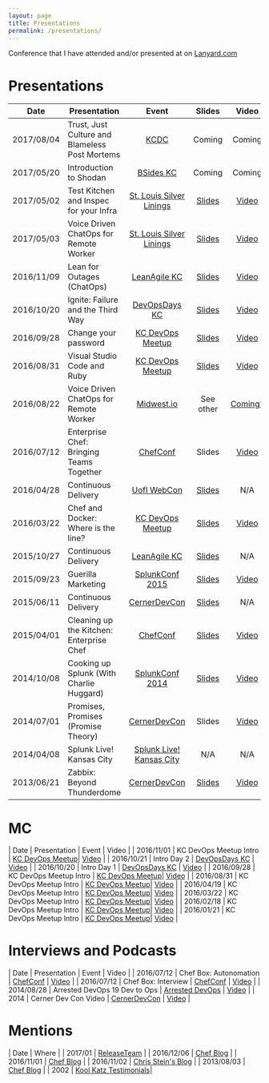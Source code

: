 ```yaml
---
layout: page
title: Presentations
permalink: /presentations/
---
```


Conference that I have attended and/or presented at on [Lanyard.com](http://lanyrd.com/profile/ablythe/)

# Presentations

| Date          | Presentation                             | Event                             | Slides | Video |
| ------------- | ---------------------------------------- |:---------------------------------:|:------:|:-----:|
| 2017/08/04    | Trust, Just Culture and Blameless Post Mortems | [KCDC][kcdc2017]            | Coming | Coming |
| 2017/05/20    | Introduction to Shodan                   | [BSides KC][bsideskc2017]         | Coming | Coming |
| 2017/05/02    | Test Kitchen and Inspec for your Infra | [St. Louis Silver Linings][silverlinings2017] | [Slides][stlsltestkitchen2017slides] | [Video][stlsltestkitchen2017vid] |
| 2017/05/03    | Voice Driven ChatOps for Remote Worker   | [St. Louis Silver Linings][silverlinings2017] | [Slides][stlslchatops2017slides] | [Video][stlslchatops2017vid] |
| 2016/11/09    | Lean for Outages (ChatOps)               | [LeanAgile KC][leanagilekc2016]   | [Slides][leanagilekc2016slides] | [Video][leanagilekc2016vid] |
| 2016/10/20    | Ignite: Failure and the Third Way        | [DevOpsDays KC][devopsdayskc2016] | [Slides][devopsdayskc2016slides] | [Video][devopsdayskc2016failvid] |
| 2016/09/28    | Change your password                     | [KC DevOps Meetup][kcdevopsmeetup]| [Slides][changeyourpasswordslides] | [Video][changeyourpasswordvid] |
| 2016/08/31    | Visual Studio Code and Ruby              | [KC DevOps Meetup][kcdevopsmeetup]| [Slides][visualstudiorubyslides] | [Video][visualstudioruby] |
| 2016/08/22    | Voice Driven ChatOps for Remote Worker   | [Midwest.io][midwestio]           | See other | [Coming?][midwestio2016vidlist] |
| 2016/07/12    | Enterprise Chef: Bringing Teams Together | [ChefConf][chefconf]              | Slides | [Video][chefconf2016vid] |
| 2016/04/28    | Continuous Delivery                      | [UofI WebCon][uofiwebcon]         | [Slides][uofiwebcon2016slides] | N/A   |
| 2016/03/22    | Chef and Docker: Where is the line?      | [KC DevOps Meetup][kcdevopsmeetup]| [Slides][kcdevopsmeetupmar2016slides] | [Video][kcdevopsmeetupmar2016vid] |
| 2015/10/27    | Continuous Delivery                      | [LeanAgile KC][leanagilekc2015]   | [Slides][leanagilekc2015slides] | N/A   |
| 2015/09/23    | Guerilla Marketing                       | [SplunkConf 2015][splunkconf]     | [Slides][splunk2015slides] | [Video][splunkconf2015vid] |
| 2015/06/11    | Continuous Delivery                      | [CernerDevCon][cernerdevcon]      | [Slides][cernerdevcon2015slides] | N/A |
| 2015/04/01    | Cleaning up the Kitchen: Enterprise Chef | [ChefConf][chefconf]              | [Slides][chefconf2015slides] | [Video][chefconf2015vid] |
| 2014/10/08    | Cooking up Splunk (With Charlie Huggard) | [SplunkConf 2014][splunkconf]     | [Slides][splunk2014slides] | [Video][splunkconf2014vid] |
| 2014/07/01    | Promises, Promises (Promise Theory)      | [CernerDevCon][cernerdevcon]      | Slides | [Video][cernerdevcon2014] |
| 2014/04/08    | Splunk Live! Kansas City                 | [Splunk Live! Kansas City][splvkc]| N/A | N/A   |
| 2013/06/21    | Zabbix: Beyond Thunderdome               | [CernerDevCon][cernerdevcon]      | [Slides][cernerdevcon2013slides] | [Video][cernerdevcon2013]

# MC

| Date          | Presentation                             | Event                             | Video |
| 2016/11/01    | KC DevOps Meetup Intro                   | [KC DevOps Meetup][kcdevopsmeetup]| [Video][kcdevopsmeetupnov2016annvid] | 
| 2016/10/21    | Intro Day 2                              | [DevOpsDays KC][devopsdayskc2016] | [Video][devopsdayskcday2introvid] |
| 2016/10/20    | Intro Day 1                              | [DevOpsDays KC][devopsdayskc2016] | [Video][devopsdayskcday1introvid] |
| 2016/09/28    | KC DevOps Meetup Intro                   | [KC DevOps Meetup][kcdevopsmeetup]| [Video][kcdevopsmeetupsept2016annvid] |
| 2016/08/31    | KC DevOps Meetup Intro                   | [KC DevOps Meetup][kcdevopsmeetup]| [Video][kcdevopsmeetupaug2016annvid] |
| 2016/04/19    | KC DevOps Meetup Intro                   | [KC DevOps Meetup][kcdevopsmeetup]| [Video][kcdevopsmeetupapr2016annvid] |
| 2016/03/22    | KC DevOps Meetup Intro                   | [KC DevOps Meetup][kcdevopsmeetup]| [Video][kcdevopsmeetupmar2016annvid] |
| 2016/02/18    | KC DevOps Meetup Intro                   | [KC DevOps Meetup][kcdevopsmeetup]| [Video][kcdevopsmeetupfeb2016annvid] |
| 2016/01/21    | KC DevOps Meetup Intro                   | [KC DevOps Meetup][kcdevopsmeetup]| [Video][kcdevopsmeetupjan2016annvid] |

# Interviews and Podcasts

| Date          | Presentation                             | Event                             | Video |
| 2016/07/12    | Chef Box: Autonomation                   | [ChefConf][chefconf]              | [Video][chefconfbox2016aaron] |
| 2016/07/12    | Chef Box: Interview                      | [ChefConf][chefconf]              | [Video][chefconfbox2016interview] |
| 2014/08/28    | Arrested DevOps 19 Dev to Ops            | [Arrested DevOps][arresteddevops] | [Video][arresteddevops19vid] |
| 2014          | Cerner Dev Con Video                     | [CernerDevCon][cernerdevcon]      | [Video][cernerdevcon2014promo] |

# Mentions

| Date          | Where                             |
| 2017/01       | [ReleaseTeam][releaseteam2017]    |
| 2016/12/06    | [Chef Blog][chef12062016]         |
| 2016/11/01    | [Chef Blog][chef11012016]         |
| 2016/11/02    | [Chris Stein's Blog][chrissteinblog] |
| 2013/08/03    | [Chef Blog][chef05082013]         |
| 2002          | [Kool Katz Testimonials][koolkatz]|

[kcdc2017]: http://kcdc.info
[bsideskc2017]: https://www.bsideskc.org/
[silverlinings2017]: http://stlsilverlinings.org/
[leanagilekc2016]: http://2016.leanagilekc.com/
[leanagilekc2015]: http://2015.leanagilekc.com/
[kcdevopsmeetup]: http://www.meetup.com/DevOps-Kansas-City/
[devopsdayskc2016]: http://devopsdayskc.org
[midwestio]: http://www.midwest.io/
[chefconf]: https://chefconf.chef.io/
[uofiwebcon]: http://webcon.illinois.edu
[splunkconf]: http://conf.splunk.com/
[arresteddevops]: https://www.arresteddevops.com/
[cernerdevcon]: https://twitter.com/cernereng
[splvkc]: http://live.splunk.com/kansascity

[stlslchatops2017vid]: https://youtu.be/u6NSjWU8QeE
[stlsltestkitchen2017vid]: https://youtu.be/q1RQPl-nw8w
[leanagilekc2016vid]: https://www.youtube.com/watch?v=zyqeEC1YTG0
[devopsdayskcday2introvid]: https://www.youtube.com/watch?v=3BYW1Q0Fz-0
[devopsdayskcday1introvid]: https://www.youtube.com/watch?v=vTPElcrSDHk
[devopsdayskc2016failvid]: https://www.youtube.com/watch?v=XhLwnZKxix8&index=5&list=PLE7tQUdRKcybhZsL8yLODmpwBmerptnqu
[changeyourpasswordvid]: https://www.youtube.com/watch?v=L5FLpFOezCc
[midwestio2016vidlist]: https://www.youtube.com/user/midwestio/videos
[kcdevopsmeetupsept2016annvid]: https://www.youtube.com/watch?v=XxIVT2o6SCY
[kcdevopsmeetupmar2016vid]: https://www.youtube.com/watch?v=9WPw_CqJycE
[kcdevopsmeetupapr2016annvid]: https://www.youtube.com/watch?v=iEKqh6HSUjE&t=1s
[kcdevopsmeetupmar2016annvid]: https://www.youtube.com/watch?v=jUE4u2e1H3k
[kcdevopsmeetupfeb2016annvid]: https://www.youtube.com/watch?v=taf8LD3skU0
[kcdevopsmeetupjan2016annvid]: https://www.youtube.com/watch?v=wzNCvRY6sf4
[kcdevopsmeetupnov2016annvid]: https://www.youtube.com/watch?v=mWKsz6455H0
[kcdevopsmeetupaug2016annvid]: https://www.youtube.com/watch?v=ZmzfpJ9gTp4
[visualstudioruby]: https://www.youtube.com/watch?v=l-nLtlfHFzo
[chefconf2016vid]: https://www.youtube.com/watch?v=zvUTUIZSo_I
[chefconfbox2016aaron]: https://www.youtube.com/watch?v=vSoAwsu1aqU
[chefconfbox2016interview]: https://www.youtube.com/watch?v=ca2bHMviWx8
[chefconf2015vid]: https://www.youtube.com/watch?v=EHIzjrg0fFU
[arresteddevops19vid]: https://www.arresteddevops.com/dev-to-ops/
[splunkconf2014vid]: https://conf.splunk.com/session/2014/conf2014_CharlieHuggard_Cerner_ITOperations.mp4
[splunkconf2015vid]: http://conf.splunk.com/session/2015/recordings/2015-splunk-ct5.mp4
[cernerdevcon2014]: https://www.youtube.com/watch?v=4f5QrgDmYz8&t=11s
[cernerdevcon2014promo]: https://youtu.be/YCdbh0D1IW8?t=118
[cernerdevcon2013]: https://www.youtube.com/watch?v=p513NVac6C8

[stlslchatops2017slides]: https://speakerdeck.com/aaronblythe/voice-controlled-chatops-for-the-remote-worker
[stlsltestkitchen2017slides]: https://github.com/aaronblythe/hello_webpage_chef/tree/master/Presentation
[leanagilekc2016slides]: https://speakerdeck.com/aaronblythe/chatops-for-outages-at-lean-agile-kc
[devopsdayskc2016slides]: https://drive.google.com/file/d/0Bz33o_Xkz6GYRjhsYTlxS3pSQnc/view
[uofiwebcon2016slides]: https://github.com/aaronblythe/jenkins_scripts/tree/master/presentation
[changeyourpasswordslides]: https://speakerdeck.com/aaronblythe/change-your-password
[visualstudiorubyslides]: https://speakerdeck.com/aaronblythe/search-for-a-ruby-ide
[kcdevopsmeetupmar2016slides]: https://speakerdeck.com/aaronblythe/chef-and-docker-where-is-the-line
[leanagilekc2015slides]: https://www.slideshare.net/AaronBlythe/creating-a-pipeline-leanagilekc-2015
[splunk2015slides]: http://conf.splunk.com/session/2015/conf2015_ABlythe_Splunk_Adopting_GuerrillaMarketingHowTo.pdf
[cernerdevcon2015slides]: https://www.slideshare.net/AaronBlythe/chefconf-2015-cleaning-up-the-kitchen
[chefconf2015slides]: https://www.slideshare.net/AaronBlythe/chefconf-2015-cleaning-up-the-kitchen
[splunk2014slides]: https://conf.splunk.com/session/2014/conf2014_CharlieHuggard_Cerner_ITOperations.pdf
[cernerdevcon2013slides]: https://www.slideshare.net/AaronBlythe/zabbix-beyond-thunderdome

[releaseteam2017]: https://www.releaseteam.com/newsletters/jan2017.pdf
[chef12062016]: https://blog.chef.io/2016/12/06/tis-the-season-for-putting-customers-first/
[chef11012016]: https://blog.chef.io/2016/11/01/chef-at-devopsdays-kansas-city/
[chef05082013]: https://blog.chef.io/2013/05/08/chef-10-26-0-released/
[chrissteinblog]: http://chrisstein.io/devopsdays/2016/11/02/devopsdayskc2016-the-beginning.html
[koolkatz]: http://www.koolkatzsurf.com/testimonials.htm
